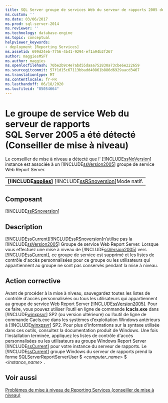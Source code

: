 ```yaml
---
title: SQL Server groupe de services Web du serveur de rapports 2005 détecté (conseiller de mise à niveau) | Microsoft Docs
ms.custom: ''
ms.date: 03/06/2017
ms.prod: sql-server-2014
ms.reviewer: ''
ms.technology: database-engine
ms.topic: conceptual
helpviewer_keywords:
- deployment [Reporting Services]
ms.assetid: 699d24eb-7756-4b41-9294-ef1a94b2f267
author: maggiesMSFT
ms.author: maggies
ms.openlocfilehash: 70be2b9c4e7abd55daaa752830a73cbe6e222659
ms.sourcegitcommit: 57f1d15c67113bbadd40861b886d6929aacd3467
ms.translationtype: MT
ms.contentlocale: fr-FR
ms.lasthandoff: 06/18/2020
ms.locfileid: "85054664"
---
```

# <a name="sql-server-2005-report-server-web-service-group-detected-upgrade-advisor"></a>Le groupe de service Web du serveur de rapports SQL Server 2005 a été détecté (Conseiller de mise à niveau)
  Le conseiller de mise à niveau a détecté que l' [!INCLUDE[ssNoVersion](../../includes/ssnoversion-md.md)] instance est associée à un [!INCLUDE[ssVersion2005](../../includes/ssversion2005-md.md)] groupe de service Web Report Server.  
  
||  
|-|  
|**[!INCLUDE[applies](../../includes/applies-md.md)]**  [!INCLUDE[ssRSnoversion](../../includes/ssrsnoversion-md.md)]Mode natif.|  
  
## <a name="component"></a>Composant  
 [!INCLUDE[ssRSnoversion](../../includes/ssrsnoversion-md.md)]  
  
## <a name="description"></a>Description  
 [!INCLUDE[ssCurrent](../../includes/sscurrent-md.md)][!INCLUDE[ssRSnoversion](../../includes/ssrsnoversion-md.md)]n’utilise pas la [!INCLUDE[ssVersion2005](../../includes/ssversion2005-md.md)] Groupe de service Web Report Server. Lorsque vous effectuez une mise à niveau de [!INCLUDE[ssVersion2005](../../includes/ssversion2005-md.md)] vers [!INCLUDE[ssCurrent](../../includes/sscurrent-md.md)], ce groupe de service est supprimé et les listes de contrôle d'accès personnalisées pour ce groupe ou les utilisateurs qui appartiennent au groupe ne sont pas conservés pendant la mise à niveau.  
  
## <a name="corrective-action"></a>Action corrective  
 Avant de procéder à la mise à niveau, sauvegardez toutes les listes de contrôle d'accès personnalisées ou tous les utilisateurs qui appartiennent au groupe de service Web Report Server [!INCLUDE[ssVersion2005](../../includes/ssversion2005-md.md)]. Pour ce faire, vous pouvez utiliser l’outil en ligne de commande **Icacls.exe** dans [!INCLUDE[winxpsvr](../../includes/winxpsvr-md.md)] SP2 (ou version ultérieure) ou l’outil de ligne de commande Cacls.exe dans les systèmes d’exploitation Windows antérieurs à [!INCLUDE[winxpsvr](../../includes/winxpsvr-md.md)] SP2. Pour plus d'informations sur la syntaxe utilisée dans ces outils, consultez la documentation produit de Windows. Une fois l'installation terminée, appliquez les listes de contrôle d'accès personnalisées ou les utilisateurs au groupe Windows Report Server [!INCLUDE[ssCurrent](../../includes/sscurrent-md.md)] pour votre instance du serveur de rapports. Le [!INCLUDE[ssCurrent](../../includes/sscurrent-md.md)] groupe Windows du serveur de rapports prend la forme SQLServerReportServerUser $ \<*computer_name*> $ \<*instance_name*> .  
  
## <a name="see-also"></a>Voir aussi  
 [Problèmes de mise à niveau de Reporting Services &#40;conseiller de mise à niveau&#41;](../../../2014/sql-server/install/reporting-services-upgrade-issues-upgrade-advisor.md)  
  
  
